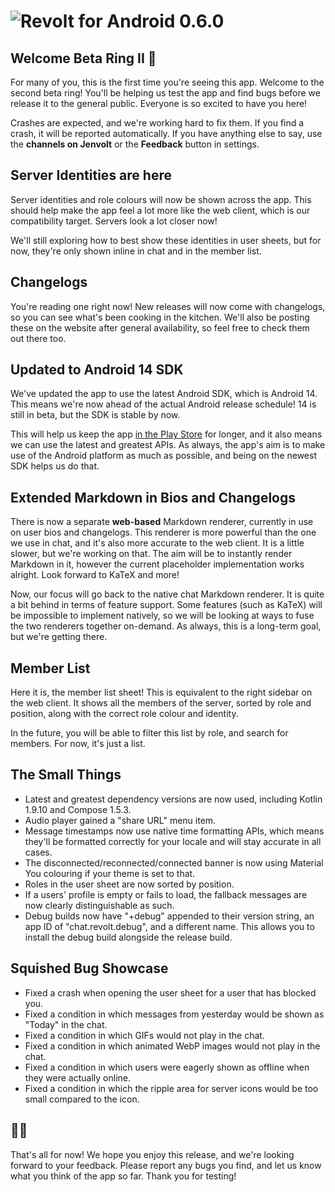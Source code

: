 # ![Revolt for Android 0.6.0](/_android_assets/changelogs/assets/6000/header.png)

## Welcome Beta Ring II 🎉

For many of you, this is the first time you're seeing this app. Welcome to the second beta ring!
You'll be helping us test the app and find bugs before we release it to the general public. Everyone
is so excited to have you here!

Crashes are expected, and we're working hard to fix them. If you find a crash, it will be reported
automatically. If you have anything else to say, use the **channels on Jenvolt** or the **Feedback**
button in settings.

## Server Identities are here

Server identities and role colours will now be shown across the app. This should help make the app
feel a lot more like the web client, which is our compatibility target. Servers look a lot closer
now!

We'll still exploring how to best show these identities in user sheets, but for now, they're only
shown inline in chat and in the member list.

## Changelogs

You're reading one right now! New releases will now come with changelogs, so you can see what's
been cooking in the kitchen. We'll also be posting these on the website after general availability,
so feel free to check them out there too.

## Updated to Android 14 SDK

We've updated the app to use the latest Android SDK, which is Android 14. This means we're now
ahead of the actual Android release schedule! 14 is still in beta, but the SDK is stable by now.

This will help us keep the
app [in the Play Store](https://support.google.com/googleplay/android-developer/answer/11926878?hl=en)
for longer, and it also means we can use the latest and greatest APIs. As always, the app's aim is
to make use of the Android platform as much as possible, and being on the newest SDK helps us do
that.

## Extended Markdown in Bios and Changelogs

There is now a separate **web-based** Markdown renderer, currently in use on user bios and
changelogs.
This renderer is more powerful than the one we use in chat, and it's also more accurate to the web
client. It is a little slower, but we're working on that. The aim will be to instantly render
Markdown in it, however the current placeholder implementation works alright. Look forward to KaTeX
and more!

Now, our focus will go back to the native chat Markdown renderer. It is quite a bit behind in terms
of feature support. Some features (such as KaTeX) will be impossible to implement natively, so we
will be looking at ways to fuse the two renderers together on-demand. As always, this is a long-term
goal, but we're getting there.

## Member List

Here it is, the member list sheet! This is equivalent to the right sidebar on the web client. It
shows all the members of the server, sorted by role and position, along with the correct role colour
and identity.

In the future, you will be able to filter this list by role, and search for members. For now, it's
just a list.

## The Small Things

- Latest and greatest dependency versions are now used, including Kotlin 1.9.10 and Compose 1.5.3.
- Audio player gained a "share URL" menu item.
- Message timestamps now use native time formatting APIs, which means they'll be formatted
  correctly for your locale and will stay accurate in all cases.
- The disconnected/reconnected/connected banner is now using Material You colouring if your theme is
  set to that.
- Roles in the user sheet are now sorted by position.
- If a users' profile is empty or fails to load, the fallback messages are now clearly
  distinguishable as such.
- Debug builds now have "+debug" appended to their version string, an app ID of "chat.revolt.debug",
  and a different name. This allows you to install the debug build alongside the release build.

## Squished Bug Showcase

- Fixed a crash when opening the user sheet for a user that has blocked you.
- Fixed a condition in which messages from yesterday would be shown as "Today" in the chat.
- Fixed a condition in which GIFs would not play in the chat.
- Fixed a condition in which animated WebP images would not play in the chat.
- Fixed a condition in which users were eagerly shown as offline when they were actually online.
- Fixed a condition in which the ripple area for server icons would be too small compared to the
  icon.

## 🫡✨

That's all for now! We hope you enjoy this release, and we're looking forward to your feedback.
Please report any bugs you find, and let us know what you think of the app so far. Thank you for
testing!